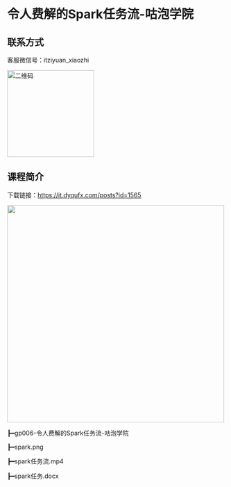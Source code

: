 # 令人费解的Spark任务流-咕泡学院

## 联系方式

客服微信号：itziyuan_xiaozhi

<img src="https://ziyuanyun.oss-cn-guangzhou.aliyuncs.com/common/20240614073449/666b82192834a.jpg" width="200" height="200" alt="二维码">

## 课程简介

下载链接：https://it.dyqufx.com/posts?id=1565

<img src="https://ziyuanyun.oss-cn-guangzhou.aliyuncs.com/yun/20240515224334/6644ca1664e71.jpg" width="500" alt="">

  ┣━gp006-令人费解的Spark任务流-咕泡学院

 ┣━spark.png

 ┣━spark任务流.mp4

 ┣━spark任务.docx

  